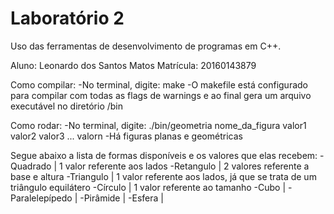 # Laboratório 2
Uso das ferramentas de desenvolvimento de programas em C++.

 Aluno: Leonardo dos Santos Matos
 Matrícula: 20160143879
 
Como compilar:
-No terminal, digite: make
-O makefile está configurado para compilar com todas as flags de warnings e ao final gera um arquivo executável no diretório /bin

Como rodar:
-No terminal, digite: ./bin/geometria nome_da_figura valor1 valor2 valor3 ... valorn
-Há figuras planas e geométricas

Segue abaixo a lista de formas disponíveis e os valores que elas recebem:
-Quadrado         | 1 valor referente aos lados
-Retangulo        | 2 valores referente a base e altura
-Triangulo        | 1 valor referente aos lados, já que se trata de um triângulo equilátero
-Círculo          | 1 valor referente ao tamanho
-Cubo             |
-Paralelepípedo   |
-Pirâmide         |
-Esfera           |

 

